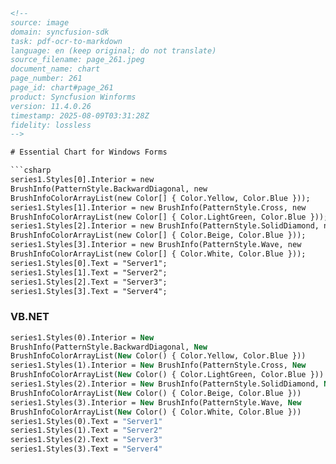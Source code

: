 ```html
<!-- 
source: image
domain: syncfusion-sdk
task: pdf-ocr-to-markdown
language: en (keep original; do not translate)
source_filename: page_261.jpeg
document_name: chart
page_number: 261
page_id: chart#page_261
product: Syncfusion Winforms
version: 11.4.0.26
timestamp: 2025-08-09T03:31:28Z
fidelity: lossless
-->

# Essential Chart for Windows Forms

```csharp
series1.Styles[0].Interior = new
BrushInfo(PatternStyle.BackwardDiagonal, new
BrushInfoColorArrayList(new Color[] { Color.Yellow, Color.Blue }));
series1.Styles[1].Interior = new BrushInfo(PatternStyle.Cross, new
BrushInfoColorArrayList(new Color[] { Color.LightGreen, Color.Blue }));
series1.Styles[2].Interior = new BrushInfo(PatternStyle.SolidDiamond, new
BrushInfoColorArrayList(new Color[] { Color.Beige, Color.Blue }));
series1.Styles[3].Interior = new BrushInfo(PatternStyle.Wave, new
BrushInfoColorArrayList(new Color[] { Color.White, Color.Blue }));
series1.Styles[0].Text = "Server1";
series1.Styles[1].Text = "Server2";
series1.Styles[2].Text = "Server3";
series1.Styles[3].Text = "Server4";
```

### VB.NET
```vb
series1.Styles(0).Interior = New
BrushInfo(PatternStyle.BackwardDiagonal, New
BrushInfoColorArrayList(New Color() { Color.Yellow, Color.Blue }))
series1.Styles(1).Interior = New BrushInfo(PatternStyle.Cross, New
BrushInfoColorArrayList(New Color() { Color.LightGreen, Color.Blue }))
series1.Styles(2).Interior = New BrushInfo(PatternStyle.SolidDiamond, New
BrushInfoColorArrayList(New Color() { Color.Beige, Color.Blue }))
series1.Styles(3).Interior = New BrushInfo(PatternStyle.Wave, New
BrushInfoColorArrayList(New Color() { Color.White, Color.Blue }))
series1.Styles(0).Text = "Server1"
series1.Styles(1).Text = "Server2"
series1.Styles(2).Text = "Server3"
series1.Styles(3).Text = "Server4"
```

<!-- tags: [chart, windows forms, interior patterns, text labeling] keywords: [BrushInfo, PatternStyle, BrushInfoColorArrayList, interior, text label, server] -->
```